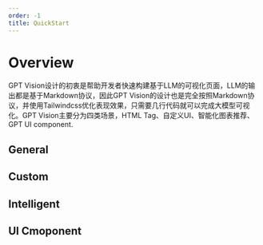 ```yaml
---
order: -1
title: QuickStart
---
```


# Overview

GPT Vision设计的初衷是帮助开发者快速构建基于LLM的可视化页面，LLM的输出都是基于Markdown协议，因此GPT Vision的设计也是完全按照Markdown协议，并使用Tailwindcss优化表现效果，只需要几行代码就可以完成大模型可视化。GPT Vision主要分为四类场景，HTML Tag、自定义UI、智能化图表推荐、GPT UI component.

## General

## Custom

## Intelligent

## UI Cmoponent
